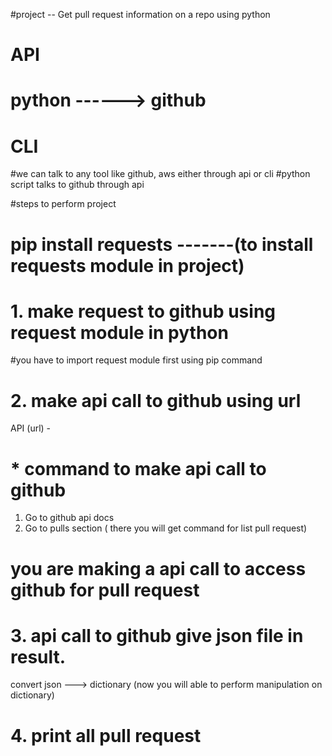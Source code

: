#project -- Get pull request information on a repo using python

#               API
# python ------> github
#              CLI
#we can talk to any tool like github, aws either through api or cli
#python script talks to github through api


#steps to perform project
# pip install requests -------(to install requests module in project)

# 1. make request to github using request module in python

#you have to import request module first using pip command

# 2. make api call to github using url
 API (url) - 
#   * command to make api call to github
1. Go to github api docs
2. Go to pulls section ( there you will get command for list pull request)

# you are making a api call to access github for pull request


# 3. api call to github give json file in result.
convert json ---> dictionary
(now you will able to perform manipulation on dictionary)

# 4. print all pull request



